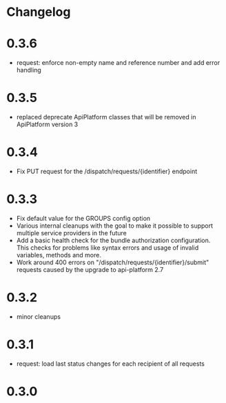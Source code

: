 # Changelog

# 0.3.6

- request: enforce non-empty name and reference number and add error handling

# 0.3.5

- replaced deprecate ApiPlatform classes that will be removed in ApiPlatform version 3

# 0.3.4

- Fix PUT request for the /dispatch/requests/{identifier} endpoint

# 0.3.3

- Fix default value for the GROUPS config option
- Various internal cleanups with the goal to make it possible to support multiple service providers in the future
- Add a basic health check for the bundle authorization configuration. This checks for problems
like syntax errors and usage of invalid variables, methods and more.
- Work around 400 errors on "/dispatch/requests/{identifier}/submit" requests caused by the upgrade to api-platform 2.7

# 0.3.2

- minor cleanups

# 0.3.1

- request: load last status changes for each recipient of all requests

# 0.3.0
